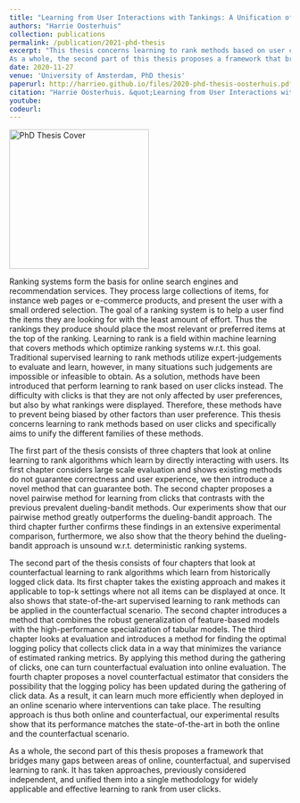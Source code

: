 ```yaml
---
title: "Learning from User Interactions with Tankings: A Unification of the field"
authors: "Harrie Oosterhuis"
collection: publications
permalink: /publication/2021-phd-thesis
excerpt: "This thesis concerns learning to rank methods based on user clicks and specifically aims to unify the different families of these methods.
As a whole, the second part of this thesis proposes a framework that bridges many gaps between areas of online, counterfactual, and supervised learning to rank. It has taken approaches, previously considered independent, and unified them into a single methodology for widely applicable and effective learning to rank from user clicks."
date: 2020-11-27
venue: 'University of Amsterdam, PhD thesis'
paperurl: http://harrieo.github.io/files/2020-phd-thesis-oosterhuis.pdf
citation: "Harrie Oosterhuis. &quot;Learning from User Interactions with Rankings: A Unification of the Field.&quot; <i>PhD thesis</i>, University of Amsterdam, November 2020."
youtube: 
codeurl: 
---
```


<img src="http://harrieo.github.io/files/phdthesiscover.png" alt="PhD Thesis Cover" width="250"/>

Ranking systems form the basis for online search engines and recommendation services. They process large collections of items, for instance web pages or e-commerce products, and present the user with a small ordered selection. The goal of a ranking system is to help a user find the items they are looking for with the least amount of effort. Thus the rankings they produce should place the most relevant or preferred items at the top of the ranking. Learning to rank is a field within machine learning that covers methods which optimize ranking systems w.r.t. this goal. Traditional supervised learning to rank methods utilize expert-judgements to evaluate and learn, however, in many situations such judgements are impossible or infeasible to obtain. As a solution, methods have been introduced that perform learning to rank based on user clicks instead. The difficulty with clicks is that they are not only affected by user preferences, but also by what rankings were displayed. Therefore, these methods have to prevent being biased by other factors than user preference. This thesis concerns learning to rank methods based on user clicks and specifically aims to unify the different families of these methods.

The first part of the thesis consists of three chapters that look at online learning to rank algorithms which learn by directly interacting with users. Its first chapter considers large scale evaluation and shows existing methods do not guarantee correctness and user experience, we then introduce a novel method that can guarantee both. The second chapter proposes a novel pairwise method for learning from clicks that contrasts with the previous prevalent dueling-bandit methods. Our experiments show that our pairwise method greatly outperforms the dueling-bandit approach. The third chapter further confirms these findings in an extensive experimental comparison, furthermore, we also show that the theory behind the dueling-bandit approach is unsound w.r.t. deterministic ranking systems.

The second part of the thesis consists of four chapters that look at counterfactual learning to rank algorithms which learn from historically logged click data. Its first chapter takes the existing approach and makes it applicable to top-k settings where not all items can be displayed at once. It also shows that state-of-the-art supervised learning to rank methods can be applied in the counterfactual scenario. The second chapter introduces a method that combines the robust generalization of feature-based models with the high-performance specialization of tabular models. The third chapter looks at evaluation and introduces a method for finding the optimal logging policy that collects click data in a way that minimizes the variance of estimated ranking metrics. By applying this method during the gathering of clicks, one can turn counterfactual evaluation into online evaluation. The fourth chapter proposes a novel counterfactual estimator that considers the possibility that the logging policy has been updated during the gathering of click data. As a result, it can learn much more efficiently when deployed in an online scenario where interventions can take place. The resulting approach is thus both online and counterfactual, our experimental results show that its performance matches the state-of-the-art in both the online and the counterfactual scenario.

As a whole, the second part of this thesis proposes a framework that bridges many gaps between areas of online, counterfactual, and supervised learning to rank. It has taken approaches, previously considered independent, and unified them into a single methodology for widely applicable and effective learning to rank from user clicks.